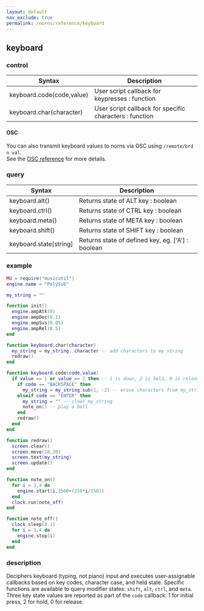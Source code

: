 ```yaml
---
layout: default
nav_exclude: true
permalink: /norns/reference/keyboard
---
```


## keyboard

### control

| Syntax                    | Description                                             |
| ------------------------- | ------------------------------------------------------- |
| keyboard.code(code,value) | User script callback for keypresses : function          |
| keyboard.char(character)  | User script callback for specific characters : function |

#### OSC

You can also transmit keyboard values to norns via OSC using `/remote/brd n val`.   
See the [OSC reference](/docs/norns/reference/osc) for more details.

### query

| Syntax                 | Description                                       |
| ---------------------- | ------------------------------------------------- |
| keyboard.alt()         | Returns state of ALT key : boolean                |
| keyboard.ctrl()        | Returns state of CTRL key : boolean               |
| keyboard.meta()        | Returns state of META key : boolean               |
| keyboard.shift()       | Returns state of SHIFT key : boolean              |
| keyboard.state[string] | Returns state of defined key, eg. ['A'] : boolean |

### example

```lua
MU = require("musicutil")
engine.name = "PolySub"

my_string = ""

function init()
  engine.ampAtk(0)
  engine.ampDec(0.1)
  engine.ampSus(0.05)
  engine.ampRel(0.5)
end

function keyboard.char(character)
  my_string = my_string..character -- add characters to my string
  redraw()
end

function keyboard.code(code,value)
  if value == 1 or value == 2 then -- 1 is down, 2 is held, 0 is release
    if code == "BACKSPACE" then
      my_string = my_string:sub(1, -2) -- erase characters from my_string
    elseif code == "ENTER" then
      my_string = "" -- clear my_string
      note_on() -- play a bell
    end
    redraw()
  end
end

function redraw()
  screen.clear()
  screen.move(10,30)
  screen.text(my_string)
  screen.update()
end

function note_on()
  for i = 1,4 do
    engine.start(i,2500+(250*i/150))
  end
  clock.run(note_off)
end

function note_off()
  clock.sleep(0.1)
  for i = 1,4 do
    engine.stop(i)
  end
end
```

### description

Deciphers keyboard (typing, not piano) input and executes user-assignable callbacks based on key codes, character case, and held state. Specific functions are available to query modifier states: `shift`, `alt`, `ctrl`, and `meta`. Three key state values are reported as part of the `code` callback: 1 for initial press, 2 for hold, 0 for release.
